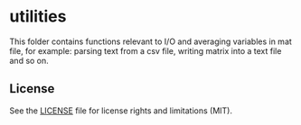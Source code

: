 # utilities
This folder contains functions relevant to I/O and averaging variables in mat file, for example: parsing text from a csv file, writing matrix into a text file and so on. 

## License
See the [LICENSE](https://github.com/ThomasYeoLab/CBIG/LICENSE.md) file for license rights and limitations (MIT).
